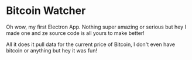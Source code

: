 # Bitcoin Watcher

Oh wow, my first Electron App. Nothing super amazing or serious but hey I made one and ze source code is all yours to make better!

All it does it pull data for the current price of Bitcoin, I don't even have bitcoin or anything but hey it was fun!